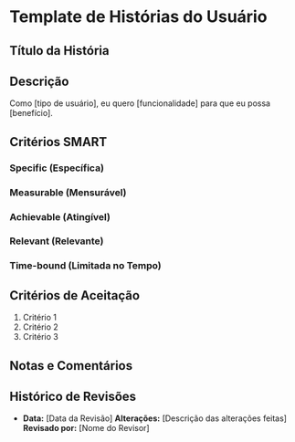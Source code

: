 # Template de Histórias do Usuário

## Título da História
<!-- Um título breve e descritivo para a história do usuário -->

## Descrição
Como [tipo de usuário], eu quero [funcionalidade] para que eu possa [benefício].

## Critérios SMART

### Specific (Específica)
<!-- Descreva de forma clara e específica o que precisa ser feito -->

### Measurable (Mensurável)
<!-- Defina critérios que permitam medir o sucesso da história -->

### Achievable (Atingível)
<!-- Explique por que essa história é realista e pode ser completada dentro das limitações -->

### Relevant (Relevante)
<!-- Justifique a relevância dessa história para os objetivos do projeto -->

### Time-bound (Limitada no Tempo)
<!-- Indique o prazo em que a história deve ser completada -->

## Critérios de Aceitação
<!-- Defina critérios claros e objetivos para aceitar a história -->
1. Critério 1
2. Critério 2
3. Critério 3

## Notas e Comentários
<!-- Espaço para adicionar qualquer informação adicional, notas ou comentários relevantes -->

## Histórico de Revisões
<!-- Registre alterações e revisões feitas na história -->
- **Data:** [Data da Revisão]
  **Alterações:** [Descrição das alterações feitas]
  **Revisado por:** [Nome do Revisor]

